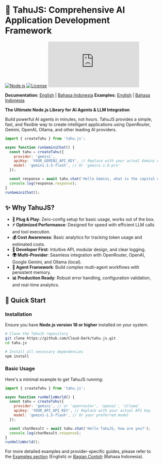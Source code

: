 # 🥘 TahuJS: Comprehensive AI Application Development Framework

[![Node.js](https://img.shields.io/badge/Node.js-18%2B-green?logo=node.js)](https://nodejs.org/)
[![License](https://img.shields.io/badge/License-MIT-blue.svg)](LICENSE)
[![GitHub Stars](https://img.shields.io/github/stars/Cloud-Dark/tahu.js?style=social)](https://github.com/Cloud-Dark/tahu.js/stargazers)

**Documentation:** [English](./docs/en/installation.md) | [Bahasa Indonesia](./docs/id/installation.md)
**Examples:** [English](./docs/en/examples.md) | [Bahasa Indonesia](./docs/id/examples.md)

**The Ultimate Node.js Library for AI Agents & LLM Integration**

Build powerful AI agents in minutes, not hours. TahuJS provides a simple, fast, and flexible way to create intelligent applications using OpenRouter, Gemini, OpenAI, Ollama, and other leading AI providers.

```javascript
import { createTahu } from 'tahu.js';

async function runGeminiChat() {
  const tahu = createTahu({
    provider: 'gemini',
    apiKey: 'YOUR_GEMINI_API_KEY', // Replace with your actual Gemini API key
    model: 'gemini-1.5-flash', // Or 'gemini-1.0-pro'
  });

  const response = await tahu.chat('Hello Gemini, what is the capital of France?');
  console.log(response.response);
}
runGeminiChat();
```

## ✨ Why TahuJS?

- **🚀 Plug & Play**: Zero-config setup for basic usage, works out of the box.
- **⚡ Optimized Performance**: Designed for speed with efficient LLM calls and tool execution.
- **💰 Cost Awareness**: Basic analytics for tracking token usage and estimated costs.
- **🔧 Developer First**: Intuitive API, modular design, and clear logging.
- **🌍 Multi-Provider**: Seamless integration with OpenRouter, OpenAI, Google Gemini, and Ollama (local).
- **🤖 Agent Framework**: Build complex multi-agent workflows with persistent memory.
- **📊 Production Ready**: Robust error handling, configuration validation, and real-time analytics.

## 🚀 Quick Start

### Installation

Ensure you have **Node.js version 18 or higher** installed on your system.

```bash
# Clone the TahuJS repository
git clone https://github.com/Cloud-Dark/tahu.js.git
cd tahu.js

# Install all necessary dependencies
npm install
```

### Basic Usage

Here's a minimal example to get TahuJS running:

```javascript
import { createTahu } from 'tahu.js';

async function runHelloWorld() {
  const tahu = createTahu({
    provider: 'gemini', // or 'openrouter', 'openai', 'ollama'
    apiKey: 'YOUR_API_API_KEY', // Replace with your actual API key
    model: 'gemini-1.5-flash', // Or your preferred model
  });

  const chatResult = await tahu.chat('Hello TahuJS, how are you?');
  console.log(chatResult.response);
}
runHelloWorld();
```

For more detailed examples and provider-specific guides, please refer to the [Examples section](./docs/en/examples.md) (English) or [Bagian Contoh](./docs/id/examples.md) (Bahasa Indonesia).
